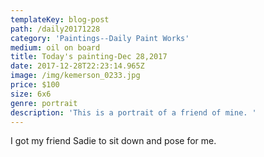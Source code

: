 ```yaml
---
templateKey: blog-post
path: /daily20171228
category: 'Paintings--Daily Paint Works'
medium: oil on board
title: Today's painting-Dec 28,2017
date: 2017-12-28T22:23:14.965Z
image: /img/kemerson_0233.jpg
price: $100
size: 6x6
genre: portrait
description: 'This is a portrait of a friend of mine. '
---
```

I got my friend Sadie to sit down and pose for me.

